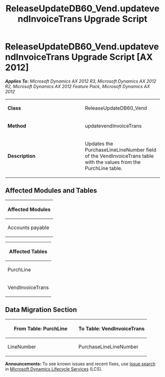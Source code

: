 ﻿---
title: ReleaseUpdateDB60_Vend.updatevendInvoiceTrans Upgrade Script
TOCTitle: ReleaseUpdateDB60_Vend.updatevendInvoiceTrans Upgrade Script
ms:assetid: cfb7fc34-8501-46d3-0117-3bd01a7afeaa
ms:mtpsurl: https://msdn.microsoft.com/en-us/library/JJ686886(v=AX.60)
ms:contentKeyID: 49711337
ms.date: 05/18/2015
mtps_version: v=AX.60
---

# ReleaseUpdateDB60\_Vend.updatevendInvoiceTrans Upgrade Script [AX 2012]


_**Applies To:** Microsoft Dynamics AX 2012 R3, Microsoft Dynamics AX 2012 R2, Microsoft Dynamics AX 2012 Feature Pack, Microsoft Dynamics AX 2012_

<table>
<colgroup>
<col style="width: 50%" />
<col style="width: 50%" />
</colgroup>
<tbody>
<tr class="odd">
<td><p><strong>Class</strong></p></td>
<td><p>ReleaseUpdateDB60_Vend</p></td>
</tr>
<tr class="even">
<td><p><strong>Method</strong></p></td>
<td><p>updatevendInvoiceTrans</p></td>
</tr>
<tr class="odd">
<td><p><strong>Description</strong></p></td>
<td><p>Updates the PurchaseLineLineNumber field of the VendInvoiceTrans table with the values from the PurchLine table.</p></td>
</tr>
</tbody>
</table>


## Affected Modules and Tables

<table>
<colgroup>
<col style="width: 100%" />
</colgroup>
<thead>
<tr class="header">
<th><p>Affected Modules</p></th>
</tr>
</thead>
<tbody>
<tr class="odd">
<td><p>Accounts payable</p></td>
</tr>
</tbody>
</table>


<table>
<colgroup>
<col style="width: 100%" />
</colgroup>
<thead>
<tr class="header">
<th><p>Affected Tables</p></th>
</tr>
</thead>
<tbody>
<tr class="odd">
<td><p>PurchLine</p></td>
</tr>
<tr class="even">
<td><p>VendInvoiceTrans</p></td>
</tr>
</tbody>
</table>


## Data Migration Section

<table>
<colgroup>
<col style="width: 50%" />
<col style="width: 50%" />
</colgroup>
<thead>
<tr class="header">
<th><p>From Table: PurchLine</p></th>
<th><p>To Table: VendInvoiceTrans</p></th>
</tr>
</thead>
<tbody>
<tr class="odd">
<td><p>LineNumber</p></td>
<td><p>PurchaseLineLineNumber</p></td>
</tr>
</tbody>
</table>

  
**Announcements:** To see known issues and recent fixes, use [Issue search](http://go.microsoft.com/fwlink/?linkid=389258) in [Microsoft Dynamics Lifecycle Services](http://go.microsoft.com/fwlink/?linkid=306505) (LCS).

